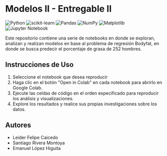 # Modelos II - Entregable II 

![Python](https://img.shields.io/badge/python-3670A0?style=for-the-badge&logo=python&logoColor=ffdd54) ![scikit-learn](https://img.shields.io/badge/scikit--learn-%23F7931E.svg?style=for-the-badge&logo=scikit-learn&logoColor=white) ![Pandas](https://img.shields.io/badge/pandas-%23150458.svg?style=for-the-badge&logo=pandas&logoColor=white) ![NumPy](https://img.shields.io/badge/numpy-%23013243.svg?style=for-the-badge&logo=numpy&logoColor=white) ![Matplotlib](https://img.shields.io/badge/Matplotlib-%23ffffff.svg?style=for-the-badge&logo=Matplotlib&logoColor=black) ![Jupyter Notebook](https://img.shields.io/badge/jupyter-%23FA0F00.svg?style=for-the-badge&logo=jupyter&logoColor=white)

Este repositorio contiene una serie de notebooks en donde se exploran, analizan y realizan modelos en base al problema de regresión Bodyfat, en donde se busca predecir el porcentaje de grasa de 252 hombres.

## Instrucciones de Uso

1. Seleccione el notebook que desea reproducir
2. Haga clic en el botón "Open in Colab" en cada notebook para abrirlo en Google Colab.
3. Ejecute las celdas de código en el orden especificado para reproducir los análisis y visualizaciones.
4. Explore los resultados y realice sus propias investigaciones sobre los datos.

## Autores

- Leider Felipe Caicedo
- Santiago Rivera Montoya
- Emanuel López Higuita

